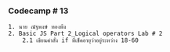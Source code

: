 ### Codecamp # 13
    1. นาย ณัฐพงษ์ ทองพึง
    2. Basic JS Part 2_Logical operators Lab # 2
        2.1 เขียนคำสั่ง if ที่เช็คอายุว่าอยู่ระหว่าง 18-60 